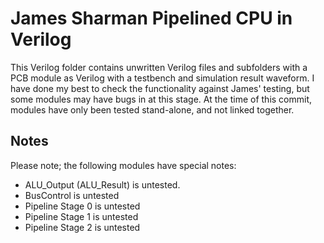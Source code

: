 # James Sharman Pipelined CPU in Verilog
This Verilog folder contains unwritten Verilog files and subfolders with a PCB module as Verilog with a testbench and simulation result waveform. I have done my best to check the functionality against James' testing, but some modules may have bugs in at this stage. At the time of this commit, modules have only been tested stand-alone, and not linked together.

## Notes
Please note; the following modules have special notes:
- ALU_Output (ALU_Result) is untested.
- BusControl is untested
- Pipeline Stage 0 is untested
- Pipeline Stage 1 is untested
- Pipeline Stage 2 is untested
